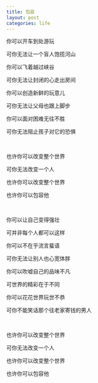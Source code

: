 ```yaml
---
title: 包容
layout: post
categories: life
---
```


你可以开车到处游玩

可你无法让一个盲人饱揽河山

你可以飞着越过峡谷

可你无法让封闭的心走出房间

你可以创造新鲜的玩意儿

可你无法让父母也跟上脚步

你可以面对困难无往不胜

可你无法阻止孩子对它的恐惧

<br/>

也许你可以改变整个世界

可你无法改变一个人

也许你可以改变整个世界

也许你可以包容他

<br/>

你可以让自己变得强壮

可并非每个人都可以这样

你可以不在乎流言蜚语

可你无法让别人也心宽体胖

你可以吹嘘自己的品味不凡

可世界的精彩在于不同

你可以花花世界玩世不恭

可你不能笑话那个往老家寄钱的男人

<br/>

也许你可以改变整个世界

可你无法改变一个人

也许你可以改变整个世界

也许你可以包容他